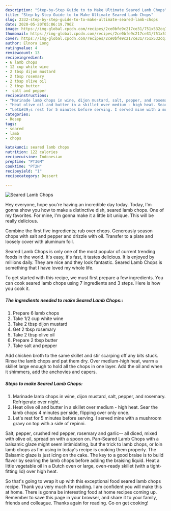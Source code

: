 ```yaml
---
description: "Step-by-Step Guide to to Make Ultimate Seared Lamb Chops"
title: "Step-by-Step Guide to to Make Ultimate Seared Lamb Chops"
slug: 2332-step-by-step-guide-to-to-make-ultimate-seared-lamb-chops
date: 2020-05-20T05:06:19.796Z
image: https://img-global.cpcdn.com/recipes/2ce0bfe9c217ce31/751x532cq70/seared-lamb-chops-recipe-main-photo.jpg
thumbnail: https://img-global.cpcdn.com/recipes/2ce0bfe9c217ce31/751x532cq70/seared-lamb-chops-recipe-main-photo.jpg
cover: https://img-global.cpcdn.com/recipes/2ce0bfe9c217ce31/751x532cq70/seared-lamb-chops-recipe-main-photo.jpg
author: Elnora Long
ratingvalue: 4
reviewcount: 13
recipeingredient:
- 6 lamb chops
- 12 cup white wine
- 2 tbsp dijon mustard
- 2 tbsp rosemary
- 2 tbsp olive oil
- 2 tbsp butter
-  salt and pepper
recipeinstructions:
- "Marinade lamb chops in wine, dijon mustard, salt, pepper, and rosemary. Refrigerate over night."
- "Heat olive oil and butter in a skillet over medium - high heat. Sear the lamb chops 4 minutes per side, flipping over only once."
- "Let&#39;s rest for 5 minutes before serving. I served mine with a mushroom gravy on top with a side of repinni."
categories:
- Resep
tags:
- seared
- lamb
- chops

katakunci: seared lamb chops
nutrition: 122 calories
recipecuisine: Indonesian
preptime: "PT36M"
cooktime: "PT2H"
recipeyield: "1"
recipecategory: Dessert

---
```



![Seared Lamb Chops](https://img-global.cpcdn.com/recipes/2ce0bfe9c217ce31/751x532cq70/seared-lamb-chops-recipe-main-photo.jpg)

Hey everyone, hope you're having an incredible day today. Today, I'm gonna show you how to make a distinctive dish, seared lamb chops. One of my favorites. For mine, I'm gonna make it a little bit unique. This will be really delicious.

Combine the first five ingredients; rub over chops. Generously season chops with salt and pepper and drizzle with oil. Transfer to a plate and loosely cover with aluminum foil.

Seared Lamb Chops is only one of the most popular of current trending foods in the world. It's easy, it's fast, it tastes delicious. It is enjoyed by millions daily. They are nice and they look fantastic. Seared Lamb Chops is something that I have loved my whole life.


To get started with this recipe, we must first prepare a few ingredients. You can cook seared lamb chops using 7 ingredients and 3 steps. Here is how you cook it.

##### The ingredients needed to make Seared Lamb Chops::

1. Prepare 6 lamb chops
1. Take 1/2 cup white wine
1. Take 2 tbsp dijon mustard
1. Get 2 tbsp rosemary
1. Take 2 tbsp olive oil
1. Prepare 2 tbsp butter
1. Take  salt and pepper


Add chicken broth to the same skillet and stir scarping off any bits stuck. Rinse the lamb chops and pat them dry. Over medium-high heat, warm a skillet large enough to hold all the chops in one layer. Add the oil and when it shimmers, add the anchovies and capers. 

##### Steps to make Seared Lamb Chops:

1. Marinade lamb chops in wine, dijon mustard, salt, pepper, and rosemary. Refrigerate over night.
1. Heat olive oil and butter in a skillet over medium - high heat. Sear the lamb chops 4 minutes per side, flipping over only once.
1. Let&#39;s rest for 5 minutes before serving. I served mine with a mushroom gravy on top with a side of repinni.


Salt, pepper, crushed red pepper, rosemary and garlic-- all diced, mixed with olive oil, spread on with a spoon on. Pan-Seared Lamb Chops with a balsamic glaze might seem intimidating, but the trick to lamb chops, or loin lamb chops as I&#39;m using in today&#39;s recipe is cooking them properly. The Balsamic glaze is just icing on the cake. The key to a good braise is to build flavor by searing the lamb chops before adding the braising liquid. Heat a little vegetable oil in a Dutch oven or large, oven-ready skillet (with a tight-fitting lid) over high heat. 

So that's going to wrap it up with this exceptional food seared lamb chops recipe. Thank you very much for reading. I am confident you will make this at home. There is gonna be interesting food at home recipes coming up. Remember to save this page in your browser, and share it to your family, friends and colleague. Thanks again for reading. Go on get cooking!

